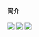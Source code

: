 #### 简介
<img src="http://tiebapic.baidu.com/forum/w%3D580/sign=f6586f64463b5bb5bed720f606d2d523/bb850a7b02087bf4d4bd3926b7d3572c10dfcfb9.jpg?tbpicau=2023-07-02-05_febb6613694506422b6e857378a1a59e"/>
<img src="http://tiebapic.baidu.com/forum/w%3D580/sign=2b864e3173d3d539c13d0fcb0a86e927/acc162d9f2d3572cf3b3f213cf13632763d0c3b9.jpg?tbpicau=2023-07-02-05_0bb3ccfae886fa28fd29ebbfab418bac"/>
<img src="http://tiebapic.baidu.com/forum/w%3D580/sign=f9418fd56d34349b74066e8df9eb1521/ea186e061d950a7bde64200b4fd162d9f3d3c9b9.jpg?tbpicau=2023-07-02-05_ad057b2772c6722c19475d6cf4b54bb0"/>
